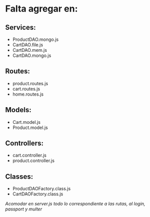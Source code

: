 # Falta agregar en:

## Services:

 - ProductDAO.mongo.js
 - CartDAO.file.js
 - CartDAO.mem.js
 - CartDAO.mongo.js

## Routes:
- product.routes.js
- cart.routes.js
- home.routes.js

## Models:
- Cart.model.js
- Product.model.js

## Controllers:
- cart.controller.js
- product.controller.js

## Classes:
- ProductDAOFactory.class.js
- CartDAOFactory.class.js



*Acomodar en server.js todo lo correspondiente a las rutas, al login, passport y multer*





